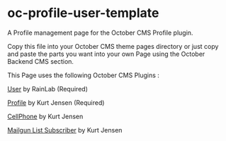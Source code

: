 # oc-profile-user-template
A Profile management page for the October CMS Profile plugin.

Copy this file into your October CMS theme pages directory or just copy and paste the parts you want into your own Page
using the October Backend CMS section.

This Page uses the following October CMS Plugins :

[User](http://octobercms.com/plugin/rainlab-user) by RainLab (Required)

[Profile](http://octobercms.com/plugin/kurtjensen-profile) by Kurt Jensen (Required)

[CellPhone](http://octobercms.com/plugin/kurtjensen-cellphone) by Kurt Jensen

[Mailgun List Subscriber](http://octobercms.com/plugin/kurtjensen-mailgun) by Kurt Jensen
